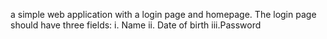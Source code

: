 a simple web application with a login page and homepage. The login page 
should have three fields:
 i. Name
 ii. Date of birth
 iii.Password
